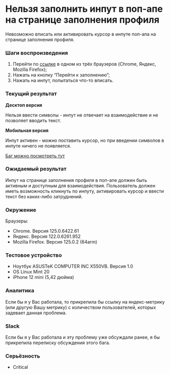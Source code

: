 
# Нельзя заполнить инпут в поп-апе на странице заполнения профиля

Невозможно вписать или активировать курсор в инпуте поп-апа на странице заполнения профиля.

### Шаги воспроизведения

1. Перейти по [ссылке](http://landing.hh-demo.np-internal.ru/) в одном из трёх браузеров (Chrome, Яндекс, Mozilla Firefox);
2. Нажать на кнопку “Перейти к заполнению”;
3. Нажать на инпут, попытаться что-то вписать.

### Текущий результат

**Десктоп версия**

Нельзя ввести символы - инпут не отвечает на взаимодействие и не позволяет вводить текст.

**Мобильная версия**

Инпут активен - можно поставить курсор, но при введении символов в инпуте ничего не появляется.

[Баг можно посмотреть тут](https://drive.google.com/file/d/1--u2W2NL8MGxbOWZ5zwPruCpeSV9MIOA/view?usp=sharing)

### Ожидаемый результат

Инпут на странице заполнения профиля в поп-апе должен быть активным и доступным для взаимодействия. Пользователь должен иметь возможность кликнуть по инпуту, активировать курсор и ввести текст без каких-либо затруднений.

### Окружение

Браузеры:

- Chrome. Версия 125.0.6422.61
- Яндекс. Версия 122.0.6261.952
- Mozilla Firefox. Версия 125.0.2 (64arm)

### Тестовое устройство

- Ноутбук ASUSTeK COMPUTER INC X550VB. Версия 1.0
- OS Linux Mint 20
- iPhone 12 mini (5,42 дюйма)

### Аналитика

Если бы я у Вас работала, то прикрепила бы ссылку на яндекс-метрику (или другую Вашу метрику) с количеством пользователей, которых задевает данная проблема.

### Slack

Если бы я у Вас работала и эту проблему уже обсуждали ранее, я бы прикрепила переписку обсуждения этого бага.

### Серьёзность

- Critical
